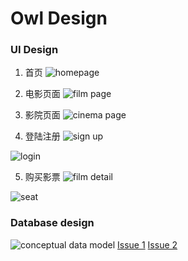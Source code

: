 # Owl Design

### UI Design

1. 首页
![homepage](Images/首页.png)

2. 电影页面
![film page](Images/电影.png)

3. 影院页面
![cinema page](Images/影院.png)

4. 登陆注册
  ![sign up](Images/注册.png)

  ![login](Images/登陆.png)

5. 购买影票
  ![film detail](Images/影片详情.png)

  ![seat](Images/座位.png)

### Database design
![conceptual data model](Images/7.2.png)
[Issue 1](https://github.com/Owl-Movies-Ticket-System/Dashboard/issues/2)
[Issue 2](https://github.com/Owl-Movies-Ticket-System/Dashboard/issues/3)